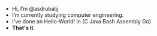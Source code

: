 - Hi, I’m @asdrubaljj
- I’m currently studying computer engineering. 
- I've done an Hello-World! in (C Java Bash Assembly Go) 
- **That's it**.


<!---
asdrubaljj/asdrubaljj is a ✨ special ✨ repository because its `README.md` (this file) appears on your GitHub profile.
You can click the Preview link to take a look at your changes.
--->

